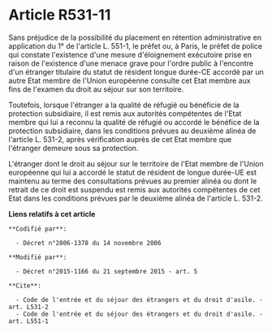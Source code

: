 # Article R531-11

Sans préjudice de la possibilité du placement en rétention administrative en application du 1° de l'article L. 551-1, le
préfet ou, à Paris, le préfet de police qui constate l'existence d'une mesure d'éloignement exécutoire prise en raison de
l'existence d'une menace grave pour l'ordre public à l'encontre d'un étranger titulaire du statut de résident longue durée-CE
accordé par un autre Etat membre de l'Union européenne consulte cet Etat membre aux fins de l'examen du droit au séjour sur
son territoire. 

Toutefois, lorsque l'étranger a la qualité de réfugié ou bénéficie de la protection subsidiaire, il est remis aux autorités
compétentes de l'Etat membre qui lui a reconnu la qualité de réfugié ou accordé le bénéfice de la protection subsidiaire,
dans les conditions prévues au deuxième  alinéa de l'article L. 531-2, après vérification auprès de cet Etat membre que
l'étranger demeure sous sa protection. 

L'étranger dont le droit au séjour sur le territoire de l'Etat membre de l'Union européenne qui lui a accordé le statut de
résident de longue durée-UE est maintenu au terme des consultations prévues au premier alinéa ou dont le retrait de ce droit
est suspendu est remis aux autorités compétentes de cet Etat dans les conditions prévues par le deuxième  alinéa de l'article
L. 531-2.

**Liens relatifs à cet article**

	**Codifié par**:

	  - Décret n°2006-1378 du 14 novembre 2006

	**Modifié par**:

	  - Décret n°2015-1166 du 21 septembre 2015 - art. 5

	**Cite**:

	  - Code de l'entrée et du séjour des étrangers et du droit d'asile. - art. L531-2
	  - Code de l'entrée et du séjour des étrangers et du droit d'asile. - art. L551-1
